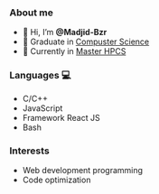 ### About me

- 👋 Hi, I’m __@Madjid-Bzr__
- 👀 Graduate in [Compuster Science](https://www.ummto.dz/)
- 🌱 Currently in [Master HPCS](http://www.chps.uvsq.fr/)


### Languages &#128187;

  - C/C++
  - JavaScript 
  - Framework React JS 
  - Bash

### Interests 

  - Web development programming 
  - Code optimization
 
<!---
Madjid-Bzr/Madjid-Bzr is a ✨ special ✨ repository because its `README.md` (this file) appears on your GitHub profile.
You can click the Preview link to take a look at your changes.
--->
